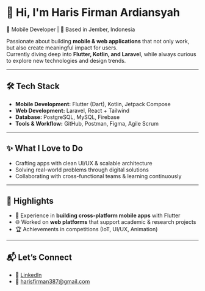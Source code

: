 # 👋 Hi, I'm Haris Firman Ardiansyah

🚀 Mobile Developer | 📍 Based in Jember, Indonesia  

Passionate about building **mobile & web applications** that not only work, but also create meaningful impact for users.  
Currently diving deep into **Flutter, Kotlin, and Laravel**, while always curious to explore new technologies and design trends.  

---

## 🛠️ Tech Stack
- **Mobile Development:** Flutter (Dart), Kotlin, Jetpack Compose  
- **Web Development:** Laravel, React + Tailwind  
- **Database:** PostgreSQL, MySQL, Firebase  
- **Tools & Workflow:** GitHub, Postman, Figma, Agile Scrum  

---

## ✨ What I Love to Do
- Crafting apps with clean UI/UX & scalable architecture  
- Solving real-world problems through digital solutions  
- Collaborating with cross-functional teams & learning continuously  

---

## 🎯 Highlights
- 📱 Experience in **building cross-platform mobile apps** with Flutter  
- 🌐 Worked on **web platforms** that support academic & research projects  
- 🏆 Achievements in competitions (IoT, UI/UX, Animation)  

---

## 📬 Let’s Connect
- 💼 [LinkedIn](https://www.linkedin.com/in/haris-ardiansyah-835119247/)  
- 📧 harisfirman387@gmail.com  